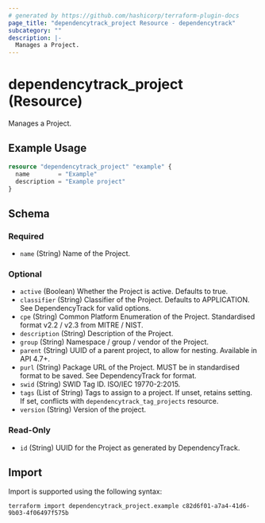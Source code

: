 ```yaml
---
# generated by https://github.com/hashicorp/terraform-plugin-docs
page_title: "dependencytrack_project Resource - dependencytrack"
subcategory: ""
description: |-
  Manages a Project.
---
```


# dependencytrack_project (Resource)

Manages a Project.

## Example Usage

```terraform
resource "dependencytrack_project" "example" {
  name        = "Example"
  description = "Example project"
}
```

<!-- schema generated by tfplugindocs -->
## Schema

### Required

- `name` (String) Name of the Project.

### Optional

- `active` (Boolean) Whether the Project is active. Defaults to true.
- `classifier` (String) Classifier of the Project. Defaults to APPLICATION. See DependencyTrack for valid options.
- `cpe` (String) Common Platform Enumeration of the Project. Standardised format v2.2 / v2.3 from MITRE / NIST.
- `description` (String) Description of the Project.
- `group` (String) Namespace / group / vendor of the Project.
- `parent` (String) UUID of a parent project, to allow for nesting. Available in API 4.7+.
- `purl` (String) Package URL of the Project. MUST be in standardised format to be saved. See DependencyTrack for format.
- `swid` (String) SWID Tag ID. ISO/IEC 19770-2:2015.
- `tags` (List of String) Tags to assign to a project. If unset, retains setting. If set, conflicts with `dependencytrack_tag_projects` resource.
- `version` (String) Version of the project.

### Read-Only

- `id` (String) UUID for the Project as generated by DependencyTrack.

## Import

Import is supported using the following syntax:

```shell
terraform import dependencytrack_project.example c82d6f01-a7a4-41d6-9b03-4f06497f575b
```
